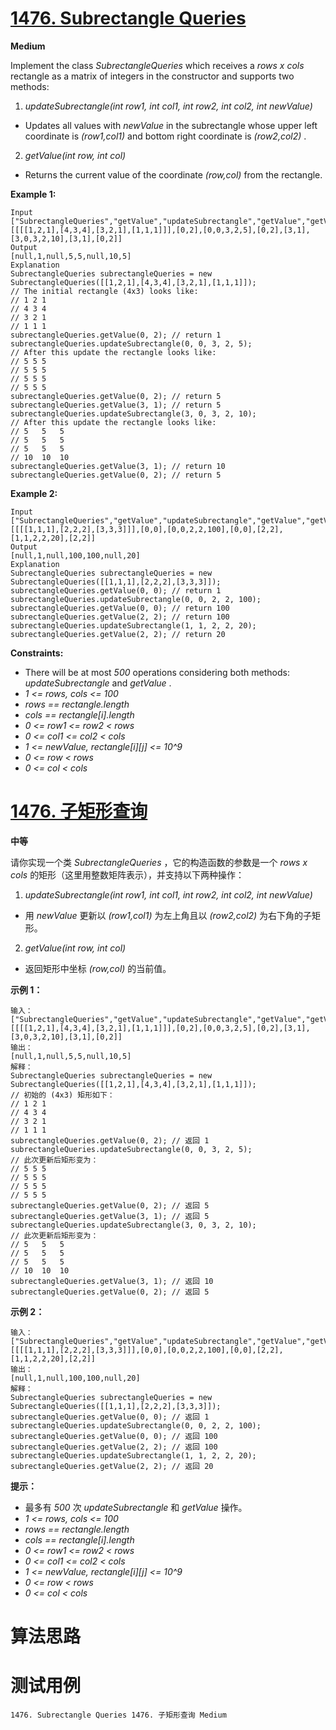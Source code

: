 # [1476. Subrectangle Queries][enTitle]

**Medium**

Implement the class  *SubrectangleQueries*  which receives a  *rows x cols*  rectangle as a matrix of integers in the constructor and supports two methods:

1. *updateSubrectangle(int row1, int col1, int row2, int col2, int newValue)* 

- Updates all values with  *newValue*  in the subrectangle whose upper left coordinate is  *(row1,col1)*  and bottom right coordinate is  *(row2,col2)* .

2. *getValue(int row, int col)* 

- Returns the current value of the coordinate  *(row,col)*  from the rectangle.



**Example 1:** 

```
Input
["SubrectangleQueries","getValue","updateSubrectangle","getValue","getValue","updateSubrectangle","getValue","getValue"]
[[[[1,2,1],[4,3,4],[3,2,1],[1,1,1]]],[0,2],[0,0,3,2,5],[0,2],[3,1],[3,0,3,2,10],[3,1],[0,2]]
Output
[null,1,null,5,5,null,10,5]
Explanation
SubrectangleQueries subrectangleQueries = new SubrectangleQueries([[1,2,1],[4,3,4],[3,2,1],[1,1,1]]);  
// The initial rectangle (4x3) looks like:
// 1 2 1
// 4 3 4
// 3 2 1
// 1 1 1
subrectangleQueries.getValue(0, 2); // return 1
subrectangleQueries.updateSubrectangle(0, 0, 3, 2, 5);
// After this update the rectangle looks like:
// 5 5 5
// 5 5 5
// 5 5 5
// 5 5 5 
subrectangleQueries.getValue(0, 2); // return 5
subrectangleQueries.getValue(3, 1); // return 5
subrectangleQueries.updateSubrectangle(3, 0, 3, 2, 10);
// After this update the rectangle looks like:
// 5   5   5
// 5   5   5
// 5   5   5
// 10  10  10 
subrectangleQueries.getValue(3, 1); // return 10
subrectangleQueries.getValue(0, 2); // return 5

```

**Example 2:** 

```
Input
["SubrectangleQueries","getValue","updateSubrectangle","getValue","getValue","updateSubrectangle","getValue"]
[[[[1,1,1],[2,2,2],[3,3,3]]],[0,0],[0,0,2,2,100],[0,0],[2,2],[1,1,2,2,20],[2,2]]
Output
[null,1,null,100,100,null,20]
Explanation
SubrectangleQueries subrectangleQueries = new SubrectangleQueries([[1,1,1],[2,2,2],[3,3,3]]);
subrectangleQueries.getValue(0, 0); // return 1
subrectangleQueries.updateSubrectangle(0, 0, 2, 2, 100);
subrectangleQueries.getValue(0, 0); // return 100
subrectangleQueries.getValue(2, 2); // return 100
subrectangleQueries.updateSubrectangle(1, 1, 2, 2, 20);
subrectangleQueries.getValue(2, 2); // return 20

```



**Constraints:** 

- There will be at most  *500*  operations considering both methods:  *updateSubrectangle*  and  *getValue* . 
-  *1 <= rows, cols <= 100*  
-  *rows == rectangle.length*  
-  *cols == rectangle[i].length*  
-  *0 <= row1 <= row2 < rows*  
-  *0 <= col1 <= col2 < cols*  
-  *1 <= newValue, rectangle[i][j] <= 10^9*  
-  *0 <= row < rows*  
-  *0 <= col < cols* 


# [1476. 子矩形查询][cnTitle]

**中等**

请你实现一个类  *SubrectangleQueries*  ，它的构造函数的参数是一个  *rows x cols*  的矩形（这里用整数矩阵表示），并支持以下两种操作：

1. *updateSubrectangle(int row1, int col1, int row2, int col2, int newValue)* 

- 用  *newValue*  更新以  *(row1,col1)*  为左上角且以  *(row2,col2)*  为右下角的子矩形。

2. *getValue(int row, int col)* 

- 返回矩形中坐标  *(row,col)*  的当前值。



**示例 1：** 

```
输入：
["SubrectangleQueries","getValue","updateSubrectangle","getValue","getValue","updateSubrectangle","getValue","getValue"]
[[[[1,2,1],[4,3,4],[3,2,1],[1,1,1]]],[0,2],[0,0,3,2,5],[0,2],[3,1],[3,0,3,2,10],[3,1],[0,2]]
输出：
[null,1,null,5,5,null,10,5]
解释：
SubrectangleQueries subrectangleQueries = new SubrectangleQueries([[1,2,1],[4,3,4],[3,2,1],[1,1,1]]);  
// 初始的 (4x3) 矩形如下：
// 1 2 1
// 4 3 4
// 3 2 1
// 1 1 1
subrectangleQueries.getValue(0, 2); // 返回 1
subrectangleQueries.updateSubrectangle(0, 0, 3, 2, 5);
// 此次更新后矩形变为：
// 5 5 5
// 5 5 5
// 5 5 5
// 5 5 5 
subrectangleQueries.getValue(0, 2); // 返回 5
subrectangleQueries.getValue(3, 1); // 返回 5
subrectangleQueries.updateSubrectangle(3, 0, 3, 2, 10);
// 此次更新后矩形变为：
// 5   5   5
// 5   5   5
// 5   5   5
// 10  10  10 
subrectangleQueries.getValue(3, 1); // 返回 10
subrectangleQueries.getValue(0, 2); // 返回 5

```

**示例 2：** 

```
输入：
["SubrectangleQueries","getValue","updateSubrectangle","getValue","getValue","updateSubrectangle","getValue"]
[[[[1,1,1],[2,2,2],[3,3,3]]],[0,0],[0,0,2,2,100],[0,0],[2,2],[1,1,2,2,20],[2,2]]
输出：
[null,1,null,100,100,null,20]
解释：
SubrectangleQueries subrectangleQueries = new SubrectangleQueries([[1,1,1],[2,2,2],[3,3,3]]);
subrectangleQueries.getValue(0, 0); // 返回 1
subrectangleQueries.updateSubrectangle(0, 0, 2, 2, 100);
subrectangleQueries.getValue(0, 0); // 返回 100
subrectangleQueries.getValue(2, 2); // 返回 100
subrectangleQueries.updateSubrectangle(1, 1, 2, 2, 20);
subrectangleQueries.getValue(2, 2); // 返回 20

```



**提示：** 

- 最多有  *500*  次 *updateSubrectangle*  和  *getValue*  操作。 
-  *1 <= rows, cols <= 100*  
-  *rows == rectangle.length*  
-  *cols == rectangle[i].length*  
-  *0 <= row1 <= row2 < rows*  
-  *0 <= col1 <= col2 < cols*  
-  *1 <= newValue, rectangle[i][j] <= 10^9*  
-  *0 <= row < rows*  
-  *0 <= col < cols* 




# 算法思路

# 测试用例
```
1476. Subrectangle Queries 1476. 子矩形查询 Medium
```

[enTitle]: https://leetcode.com/problems/subrectangle-queries/
[cnTitle]: https://leetcode-cn.com/problems/subrectangle-queries/
